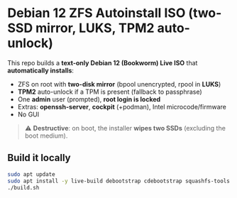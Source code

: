 # Debian 12 ZFS Autoinstall ISO (two-SSD mirror, LUKS, TPM2 auto-unlock)

This repo builds a **text-only Debian 12 (Bookworm) Live ISO** that **automatically installs**:
- ZFS on root with **two-disk mirror** (bpool unencrypted, rpool in **LUKS**)
- **TPM2** auto-unlock if a TPM is present (fallback to passphrase)
- One **admin** user (prompted), **root login is locked**
- Extras: **openssh-server**, **cockpit** (+podman), Intel microcode/firmware
- No GUI

> ⚠️ **Destructive**: on boot, the installer **wipes two SSDs** (excluding the boot medium).

## Build it locally

```bash
sudo apt update
sudo apt install -y live-build debootstrap cdebootstrap squashfs-tools xorriso syslinux-common dosfstools
./build.sh
